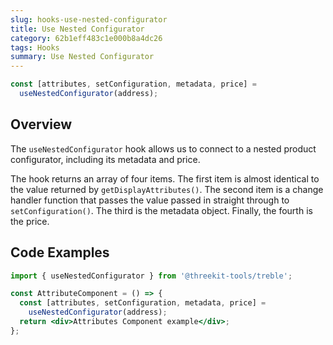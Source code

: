 ```yaml
---
slug: hooks-use-nested-configurator
title: Use Nested Configurator
category: 62b1eff483c1e000b8a4dc26
tags: Hooks
summary: Use Nested Configurator
---
```


```jsx
const [attributes, setConfiguration, metadata, price] =
  useNestedConfigurator(address);
```

## Overview

The `useNestedConfigurator` hook allows us to connect to a nested product configurator, including its metadata and price.

The hook returns an array of four items. The first item is almost identical to the value returned by `getDisplayAttributes()`. The second item is a change handler function that passes the value passed in straight through to `setConfiguration()`. The third is the metadata object. Finally, the fourth is the price.

## Code Examples

```jsx
import { useNestedConfigurator } from '@threekit-tools/treble';

const AttributeComponent = () => {
  const [attributes, setConfiguration, metadata, price] =
    useNestedConfigurator(address);
  return <div>Attributes Component example</div>;
};
```
